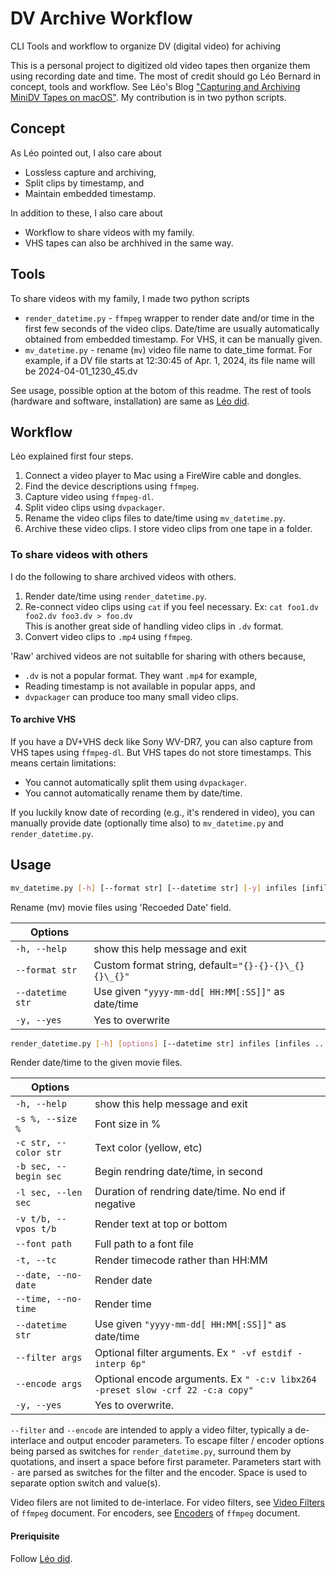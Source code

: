 # DV Archive Workflow

CLI Tools and workflow to organize DV (digital video) for achiving

This is a personal project to digitized old video tapes then organize them using recording date and time.
The most of credit should go Léo Bernard in concept, tools and workflow.
See Léo's Blog ["Capturing and Archiving MiniDV Tapes on macOS"](https://leolabs.org/blog/capture-minidv-on-macos/).
My contribution is in two python scripts.

## Concept
As Léo pointed out, I also care about
- Lossless capture and archiving,
- Split clips by timestamp, and
- Maintain embedded timestamp.

In addition to these, I also care about
- Workflow to share videos with my family.
- VHS tapes can also be archhived in the same way.

## Tools

To share videos with my family, I made two python scripts
- `render_datetime.py` - `ffmpeg` wrapper to render date and/or time in the first few seconds of the video clips.
Date/time are usually automatically obtained from embedded timestamp.
For VHS, it can be manually given.
- `mv_datetime.py` - rename (`mv`) video file name to date_time format.
For example, if a DV file starts at 12:30:45 of Apr. 1, 2024, its file name will be 2024-04-01_1230_45.dv

See usage, possible option at the botom of this readme.
The rest of tools (hardware and software, installation) are same as [Léo did](https://leolabs.org/blog/capture-minidv-on-macos/).

## Workflow

Léo explained first four steps.
1. Connect a video player to Mac using a FireWire cable and dongles.
1. Find the device descriptions using `ffmpeg`.
1. Capture video using `ffmpeg-dl`.
1. Split video clips using `dvpackager`.
1. Rename the video clips files to date/time using `mv_datetime.py`.
1. Archive these video clips. I store video clips from one tape in a folder.

### To share videos with others

I do the following to share archived videos with others.
1. Render date/time using `render_datetime.py`.
1. Re-connect video clips using `cat` if you feel necessary.
Ex: `cat foo1.dv foo2.dv foo3.dv > foo.dv`  
This is another great side of handling video clips in `.dv` format.
1. Convert video clips to `.mp4` using `ffmpeg`.

'Raw' archived videos are not suitablle for sharing with others because,
- `.dv` is not a popular format. They want `.mp4` for example,
- Reading timestamp is not available in popular apps, and
- `dvpackager` can produce too many small video clips.

#### To archive VHS

If you have a DV+VHS deck like Sony WV-DR7, you can also capture from VHS tapes using `ffmpeg-dl`.
But VHS tapes do not store timestamps.
This means certain limitations:
- You cannot automatically split them using `dvpackager`.
- You cannot automatically rename them by date/time.

If you luckily know date of recording (e.g., it's rendered in video),
you can manually provide date (optionally time also) to `mv_datetime.py` and `render_datetime.py`.

## Usage

```bash
mv_datetime.py [-h] [--format str] [--datetime str] [-y] infiles [infiles ...]
```

Rename (mv) movie files using 'Recoeded Date' field.

| Options |     |
| ------- | --- |
| `-h, --help`      | show this help message and exit |
| `--format str`    | Custom format string, default=`"{}-{}-{}\_{}{}\_{}"` |
| `--datetime str`  | Use given `"yyyy-mm-dd[ HH:MM[:SS]]"` as date/time |
| `-y, --yes`       | Yes to overwrite |

```bash
render_datetime.py [-h] [options] [--datetime str] infiles [infiles ...] output
```

Render date/time to the given movie files.

| Options |     |
| ------- | --- |
| `-h, --help`           | show this help message and exit |
| `-s %, --size %`       | Font size in % |
| `-c str, --color str`  | Text color (yellow, etc) |
| `-b sec, --begin sec`  | Begin rendring date/time, in second |
| `-l sec, --len sec`    | Duration of rendring date/time. No end if negative |
| `-v t/b, --vpos t/b`   | Render text at top or bottom |
| `--font path`          | Full path to a font file |
| `-t, --tc `            | Render timecode rather than HH:MM |
| `--date, --no-date`    | Render date |
| `--time, --no-time`    | Render time |
| `--datetime str`       | Use given `"yyyy-mm-dd[ HH:MM[:SS]]"` as date/time |
| `--filter args`        | Optional filter arguments. Ex `" -vf estdif -interp 6p"` |
| `--encode args`        | Optional encode arguments. Ex `" -c:v libx264 -preset slow -crf 22 -c:a copy"` |
| `-y, --yes`            | Yes to overwrite. |

`--filter` and `--encode` are intended to apply a video filter, typically a de-interlace and output encoder parameters.
To escape filter / encoder options being parsed as switches for `render_datetime.py`, surround them by quotations, and insert a space before first parameter.
Parameters start with `-` are parsed as switches for the filter and the encoder.
Space is used to separate option switch and value(s).

Video filers are not limited to de-interlace.
For video filters, see [Video Filters](https://ffmpeg.org/ffmpeg-filters.html#Video-Filters) of `ffmpeg` document.
For encoders, see [Encoders](https://ffmpeg.org/ffmpeg-codecs.html#Encoders) of `ffmpeg` document.

#### Preriquisite

Follow [Léo did](https://leolabs.org/blog/capture-minidv-on-macos/).
